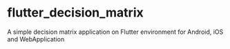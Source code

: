 # flutter_decision_matrix
A simple decision matrix application on Flutter environment for Android, iOS and WebApplication
